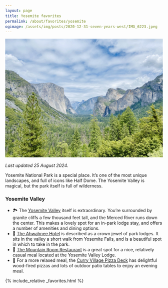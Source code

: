 ```yaml
---
layout: page
title: Yosemite favorites
permalink: /about/favorites/yosemite
ogimage: /assets/img/posts/2020-12-31-seven-years-west/IMG_6223.jpeg
---
```

<img src="/assets/img/posts/2020-12-31-seven-years-west/IMG_6223.jpeg" alt="Yosemite Valley from Inspiration Point" />

_Last updated 25 August 2024._

Yosemite National Park is a special place. It’s one of the most unique landscapes, and full of icons like Half Dome. The Yosemite Valley is magical, but the park itself is full of wilderness.

### Yosemite Valley
* 🏞️ The [Yosemite Valley](https://maps.apple.com/?address=Southside%20Dr%20%26%20Yosemite%20Valley%20Loop%20Trail,%20Yosemite%20National%20Park,%20CA%20%2095389,%20United%20States&auid=9902249752144429275&ll=37.737225,-119.604077&lsp=9902&q=Yosemite%20Valley) itself is extraordinary. You’re surrounded by granite cliffs a few thousand feet tall, and the Merced River runs down the center. This makes a lovely spot for an in-park lodge stay, and offers a number of amenities and dining options.
* 🏨 [The Ahwahnee Hotel](https://maps.apple.com/?address=1%20Ahwahnee%20Dr,%20Coulterville,%20CA%20%2095389,%20United%20States&auid=16197676400918435143&ll=37.746218,-119.574310&lsp=9902&q=The%20Ahwahnee%20Hotel) is described as a crown jewel of park lodges. It sits in the valley a short walk from Yosemite Falls, and is a beautiful spot in which to take in the park.
* 🥩 [The Mountain Room Restaurant](https://maps.apple.com/?address=9006%20Yosemite%20Lodge%20Dr,%20Coulterville,%20CA%20%2095389,%20United%20States&auid=2370034411666224560&ll=37.743527,-119.598115&lsp=9902&q=Mountain%20Room%20Restaurant) is a great spot for a nice, relatively casual meal located at the Yosemite Valley Lodge.
* 🍕 For a more relaxed meal, the [Curry Village Pizza Deck](https://maps.apple.com/?address=9010%20Curry%20Village%20Service%20Rd,%20Coulterville,%20CA%20%2095389,%20United%20States&auid=12542205084086810426&ll=37.737365,-119.571317&lsp=9902&q=Curry%20Village%20Pizza%20Deck) has delightful wood-fired pizzas and lots of outdoor patio tables to enjoy an evening meal.

<!-- 
* Tunnel View / Inspiration Point
* Rostrum Point (??)
* Taft Point / Sentinel Dome
* Glacier Point
-->

<!--
### Yosemite wilderness
* 🏞️ Ohmstead Point
* 💦 Tenaya Lake
* 💦 Young Lakes

* 💦 Chilnuana Falls
* 🌲 Mariposa Grove
-->

{% include_relative _favorites.html %}